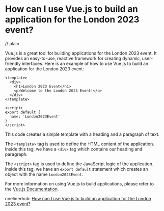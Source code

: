# How can I use Vue.js to build an application for the London 2023 event?
// plain

Vue.js is a great tool for building applications for the London 2023 event. It provides an easy-to-use, reactive framework for creating dynamic, user-friendly interfaces. Here is an example of how to use Vue.js to build an application for the London 2023 event:

```
<template>
  <div>
    <h1>London 2023 Event</h1>
    <p>Welcome to the London 2023 Event!</p>
  </div>
</template>

<script>
export default {
  name: 'London2023Event'
}
</script>
```
This code creates a simple template with a heading and a paragraph of text.

The `<template>` tag is used to define the HTML content of the application. Inside this tag, we have a `<div>` tag which contains our heading and paragraph.

The `<script>` tag is used to define the JavaScript logic of the application. Inside this tag, we have an `export default` statement which creates an object with the name `London2023Event`.

For more information on using Vue.js to build applications, please refer to the [Vue.js Documentation](https://vuejs.org/v2/guide/).

onelinerhub: [How can I use Vue.js to build an application for the London 2023 event?](https://onelinerhub.com/vue.js/how-can-i-use-vue-js-to-build-an-application-for-the-london------event)